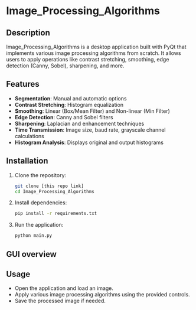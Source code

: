 
# Image_Processing_Algorithms

## Description
Image_Processing_Algorithms is a desktop application built with PyQt that implements various image processing algorithms from scratch. It allows users to apply operations like contrast stretching, smoothing, edge detection (Canny, Sobel), sharpening, and more.

## Features
- **Segmentation**: Manual and automatic options
- **Contrast Stretching**: Histogram equalization
- **Smoothing**: Linear (Box/Mean Filter) and Non-linear (Min Filter)
- **Edge Detection**: Canny and Sobel filters
- **Sharpening**: Laplacian and enhancement techniques
- **Time Transmission**: Image size, baud rate, grayscale channel calculations
- **Histogram Analysis**: Displays original and output histograms

## Installation
1. Clone the repository:
   ```sh
   git clone [this repo link]
   cd Image_Processing_Algorithms
   ```
2. Install dependencies:
   ```sh
   pip install -r requirements.txt
   ```
3. Run the application:
   ```sh
   python main.py
   ```
## GUI overview
## Usage
- Open the application and load an image.
- Apply various image processing algorithms using the provided controls.
- Save the processed image if needed.



